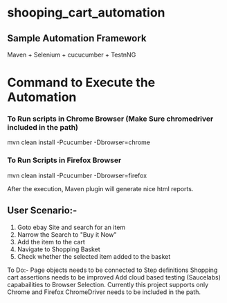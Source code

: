 # shooping_cart_automation

## Sample Automation Framework

Maven + Selenium + cucucumber + TestnNG

# Command to Execute the Automation

### To Run scripts in Chrome Browser (Make Sure chromedriver included in the path)
mvn clean install -Pcucumber -Dbrowser=chrome

### To Run Scripts in Firefox Browser
mvn clean install -Pcucumber -Dbrowser=firefox

After the execution, Maven plugin will generate nice html reports.

## User Scenario:-
1. Goto ebay Site and search for an item
2. Narrow the Search to "Buy it Now"
3. Add the item to the cart
4. Navigate to Shopping Basket
5. Check whether the selected item added to the basket

To Do:-
Page objects needs to be connected to Step definitions
Shopping cart assertions needs to be improved
Add cloud based testing (Saucelabs) capabailities to Browser Selection. Currently this project supports only Chrome and Firefox
ChromeDriver needs to be included in the path.

